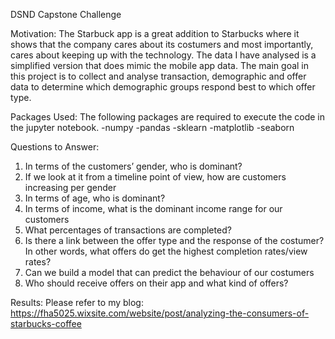 DSND Capstone Challenge

Motivation:
The Starbuck app is a great addition to Starbucks where it shows that the company cares about its costumers and most importantly, cares about keeping up with the technology. The data I have analysed is a simplified version that does mimic the mobile app data. The main goal in this project is to collect and analyse transaction, demographic and offer data to determine which demographic groups respond best to which offer type.

Packages Used:
The following packages are required to execute the code in the jupyter notebook.
-numpy
-pandas
-sklearn
-matplotlib
-seaborn

Questions to Answer:
1.	In terms of the customers’ gender, who is dominant?
2.	If we look at it from a timeline point of view, how are customers increasing per gender
3.	In terms of age, who is dominant?
4.	In terms of income, what is the dominant income range for our customers
5.	What percentages of transactions are completed?
6.	Is there a link between the offer type and the response of the costumer?  In other words, what offers do get the highest completion rates/view rates?
7.	Can we build a model that can predict the behaviour of our costumers
8.	Who should receive offers on their app and what kind of offers?


Results: 
Please refer to my blog:
https://fha5025.wixsite.com/website/post/analyzing-the-consumers-of-starbucks-coffee
